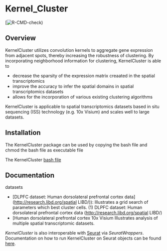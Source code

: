 # Kernel_Cluster

<!-- README.md is generated from README.Rmd. Please edit that file -->
<!-- badges: start -->

[![R-CMD-check](https://github.com/yuelinbaby/Kernel_Cluster))
<!-- badges: end -->

## Overview

KernelCluster utilizes convolution kernels to aggregate gene expression
from adjacent spots, thereby increasing the robustness of clustering. 
By incorporating neighborhood information for clustering, KernelCluster is able to

-   decrease the sparsity of the expression matrix creaated in the spatial transcriptomics 
-   improve the accuracy to infer the spatial domains in spatial transcriptomics datasets
-   allows for the incorporation of various existing clustering
algorithms

KernelCluster is applicable to spatial transcriptomics datasets based in situ sequencing (ISS) technology (e.g. 10x
Visium) and scales well to large datasets. 


## Installation

The KernelCluster package can be used by copying the bash file  and chmod the bash file as executable file

The KernelCluster [bash file](https://github.com/yuelinbaby/Kernel_Cluster/blob/main/KernelKcluster.bash)


## Documentation

datasets

-   [DLPFC dataset: Human dorsolateral prefrontal cortex data](http://research.libd.org/spatial LIBD/)):
    Illustrates a grid search of parameters which best cluster cells.
(1) DLPFC dataset: Human dorsolateral prefrontal cortex data (http://research.libd.org/spatial LIBD/) 
-   [Human dorsolateral prefrontal cortex 10x Visium
    Illustrates analysis of multiple spatial transcriptomic datasets.
    
*KernelCluster* is also interoperable with
[Seurat](https://satijalab.org/seurat/) via *SeuratWrappers*.
Documentation on how to run KernelCluster on Seurat objects can be found
[here](/banksy.md).


